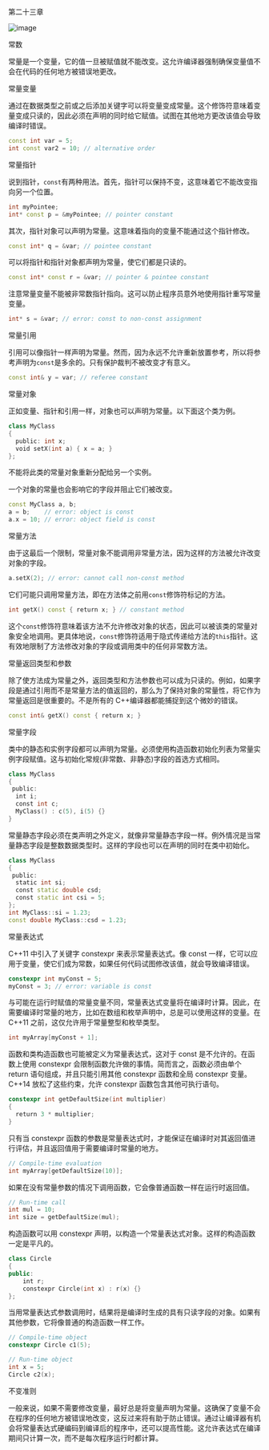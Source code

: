 第二十三章

![image](images/frontdot.jpg)

常数

常量是一个变量，它的值一旦被赋值就不能改变。这允许编译器强制确保变量值不会在代码的任何地方被错误地更改。

常量变量

通过在数据类型之前或之后添加关键字可以将变量变成常量。这个修饰符意味着变量变成只读的，因此必须在声明的同时给它赋值。试图在其他地方更改该值会导致编译时错误。

```cpp
const int var = 5;
int const var2 = 10; // alternative order
```

常量指针

说到指针，`const`有两种用法。首先，指针可以保持不变，这意味着它不能改变指向另一个位置。

```cpp
int myPointee;
int* const p = &myPointee; // pointer constant
```

其次，指针对象可以声明为常量。这意味着指向的变量不能通过这个指针修改。

```cpp
const int* q = &var; // pointee constant
```

可以将指针和指针对象都声明为常量，使它们都是只读的。

```cpp
const int* const r = &var; // pointer & pointee constant
```

注意常量变量不能被非常数指针指向。这可以防止程序员意外地使用指针重写常量变量。

```cpp
int* s = &var; // error: const to non-const assignment
```

常量引用

引用可以像指针一样声明为常量。然而，因为永远不允许重新放置参考，所以将参考声明为`const`是多余的。只有保护裁判不被改变才有意义。

```cpp
const int& y = var; // referee constant
```

常量对象

正如变量、指针和引用一样，对象也可以声明为常量。以下面这个类为例。

```cpp
class MyClass
{
  public: int x;
  void setX(int a) { x = a; }
};
```

不能将此类的常量对象重新分配给另一个实例。

一个对象的常量也会影响它的字段并阻止它们被改变。

```cpp
const MyClass a, b;
a = b;    // error: object is const
a.x = 10; // error: object field is const
```

常量方法

由于这最后一个限制，常量对象不能调用非常量方法，因为这样的方法被允许改变对象的字段。

```cpp
a.setX(2); // error: cannot call non-const method
```

它们可能只调用常量方法，即在方法体之前用`const`修饰符标记的方法。

```cpp
int getX() const { return x; } // constant method
```

这个`const`修饰符意味着该方法不允许修改对象的状态，因此可以被该类的常量对象安全地调用。更具体地说，`const`修饰符适用于隐式传递给方法的`this`指针。这有效地限制了方法修改对象的字段或调用类中的任何非常数方法。

常量返回类型和参数

除了使方法成为常量之外，返回类型和方法参数也可以成为只读的。例如，如果字段是通过引用而不是常量方法的值返回的，那么为了保持对象的常量性，将它作为常量返回是很重要的。不是所有的 C++编译器都能捕捉到这个微妙的错误。

```cpp
const int& getX() const { return x; }
```

常量字段

类中的静态和实例字段都可以声明为常量。必须使用构造函数初始化列表为常量实例字段赋值。这与初始化常规(非常数、非静态)字段的首选方式相同。

```cpp
class MyClass
{
 public:
  int i;
  const int c;
  MyClass() : c(5), i(5) {}
}
```

常量静态字段必须在类声明之外定义，就像非常量静态字段一样。例外情况是当常量静态字段是整数数据类型时。这样的字段也可以在声明的同时在类中初始化。

```cpp
class MyClass
{
 public:
  static int si;
  const static double csd;
  const static int csi = 5;
};
int MyClass::si = 1.23;
const double MyClass::csd = 1.23;
```

常量表达式

C++11 中引入了关键字 constexpr 来表示常量表达式。像 const 一样，它可以应用于变量，使它们成为常数，如果任何代码试图修改该值，就会导致编译错误。

```cpp
constexpr int myConst = 5;
myConst = 3; // error: variable is const
```

与可能在运行时赋值的常量变量不同，常量表达式变量将在编译时计算。因此，在需要编译时常量的地方，比如在数组和枚举声明中，总是可以使用这样的变量。在 C++11 之前，这仅允许用于常量整型和枚举类型。

```cpp
int myArray[myConst + 1];
```

函数和类构造函数也可能被定义为常量表达式，这对于 const 是不允许的。在函数上使用 constexpr 会限制函数允许做的事情。简而言之，函数必须由单个 return 语句组成，并且只能引用其他 constexpr 函数和全局 constexpr 变量。C++14 放松了这些约束，允许 constexpr 函数包含其他可执行语句。

```cpp
constexpr int getDefaultSize(int multiplier)
{
  return 3 * multiplier;
}
```

只有当 constexpr 函数的参数是常量表达式时，才能保证在编译时对其返回值进行评估，并且返回值用于需要编译时常量的地方。

```cpp
// Compile-time evaluation
int myArray[getDefaultSize(10)];
```

如果在没有常量参数的情况下调用函数，它会像普通函数一样在运行时返回值。

```cpp
// Run-time call
int mul = 10;
int size = getDefaultSize(mul);
```

构造函数可以用 constexpr 声明，以构造一个常量表达式对象。这样的构造函数一定是平凡的。

```cpp
class Circle
{
public:
    int r;
    constexpr Circle(int x) : r(x) {}
};
```

当用常量表达式参数调用时，结果将是编译时生成的具有只读字段的对象。如果有其他参数，它将像普通的构造函数一样工作。

```cpp
// Compile-time object
constexpr Circle c1(5);

// Run-time object
int x = 5;
Circle c2(x);
```

不变准则

一般来说，如果不需要修改变量，最好总是将变量声明为常量。这确保了变量不会在程序的任何地方被错误地改变，这反过来将有助于防止错误。通过让编译器有机会将常量表达式硬编码到编译后的程序中，还可以提高性能。这允许表达式在编译期间只计算一次，而不是每次程序运行时都计算。